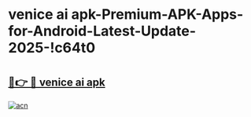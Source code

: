 # venice ai apk-Premium-APK-Apps-for-Android-Latest-Update-2025-!c64t0

# <h2><a href="https://googleone.com">🔗👉 🔴 venice ai apk</a></h2>

[![acn](https://github.com/user-attachments/assets/0f9c940e-d8b0-45ae-aac7-cd30a18b3e1c)](https://googleone.com)

